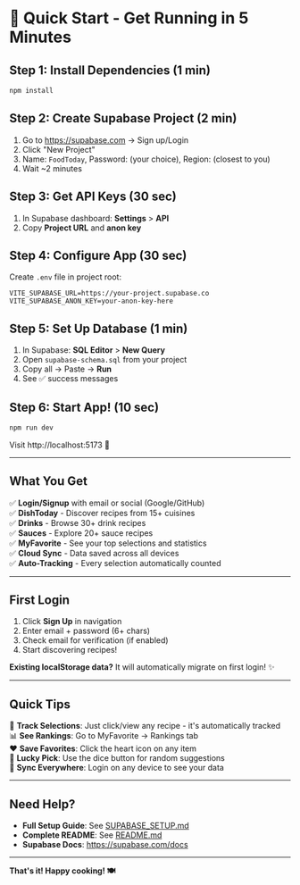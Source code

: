# 🚀 Quick Start - Get Running in 5 Minutes

## Step 1: Install Dependencies (1 min)
```bash
npm install
```

## Step 2: Create Supabase Project (2 min)
1. Go to https://supabase.com → Sign up/Login
2. Click "New Project"
3. Name: `FoodToday`, Password: (your choice), Region: (closest to you)
4. Wait ~2 minutes

## Step 3: Get API Keys (30 sec)
1. In Supabase dashboard: **Settings** > **API**
2. Copy **Project URL** and **anon key**

## Step 4: Configure App (30 sec)
Create `.env` file in project root:
```env
VITE_SUPABASE_URL=https://your-project.supabase.co
VITE_SUPABASE_ANON_KEY=your-anon-key-here
```

## Step 5: Set Up Database (1 min)
1. In Supabase: **SQL Editor** > **New Query**
2. Open `supabase-schema.sql` from your project
3. Copy all → Paste → **Run**
4. See ✅ success messages

## Step 6: Start App! (10 sec)
```bash
npm run dev
```

Visit http://localhost:5173 🎉

---

## What You Get

✅ **Login/Signup** with email or social (Google/GitHub)  
✅ **DishToday** - Discover recipes from 15+ cuisines  
✅ **Drinks** - Browse 30+ drink recipes  
✅ **Sauces** - Explore 20+ sauce recipes  
✅ **MyFavorite** - See your top selections and statistics  
✅ **Cloud Sync** - Data saved across all devices  
✅ **Auto-Tracking** - Every selection automatically counted  

---

## First Login

1. Click **Sign Up** in navigation
2. Enter email + password (6+ chars)
3. Check email for verification (if enabled)
4. Start discovering recipes!

**Existing localStorage data?** It will automatically migrate on first login! ✨

---

## Quick Tips

🎯 **Track Selections**: Just click/view any recipe - it's automatically tracked  
📊 **See Rankings**: Go to MyFavorite → Rankings tab  
❤️ **Save Favorites**: Click the heart icon on any item  
🎲 **Lucky Pick**: Use the dice button for random suggestions  
🔄 **Sync Everywhere**: Login on any device to see your data  

---

## Need Help?

- **Full Setup Guide**: See [SUPABASE_SETUP.md](./SUPABASE_SETUP.md)
- **Complete README**: See [README.md](./README.md)
- **Supabase Docs**: https://supabase.com/docs

---

**That's it! Happy cooking! 🍽️**

